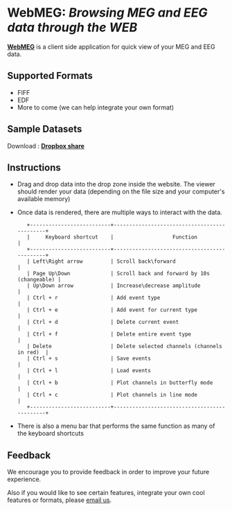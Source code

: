 # WebMEG: <i> Browsing MEG and EEG data through the WEB</i>
<b><a href="http://www.webmeg.net">WebMEG</a></b> is a client side application for quick view of your MEG and EEG data.

## Supported Formats
* FIFF 
* EDF
* More to come (we can help integrate your own format)

## Sample Datasets 
Download : <b><a href="https://www.dropbox.com/sh/d5sr68bsedgvtwi/z2g1JIh1Y8">Dropbox share</a></b> 

## Instructions
* Drag and drop data into the drop zone inside the website. The viewer should render your data (depending on the file size and your computer's available memory)

* Once data is rendered, there are multiple ways to interact with the data.

         +--------------------------+---------------------------------------------+
         |     Keyboard shortcut    |                   Function                  |
         +--------------------------+---------------------------------------------+
         | Left\Right arrow         | Scroll back\forward                         |
         | Page Up\Down             | Scroll back and forward by 10s (changeable) |
         | Up\Down arrow            | Increase\decrease amplitude                 |
         | Ctrl + r                 | Add event type                              |
         | Ctrl + e                 | Add event for current type                  |
         | Ctrl + d                 | Delete current event                        |
         | Ctrl + f                 | Delete entire event type                    |
         | Delete                   | Delete selected channels (channels in red)  |
         | Ctrl + s                 | Save events                                 |
         | Ctrl + l                 | Load events                                 |
         | Ctrl + b                 | Plot channels in butterfly mode             |
         | Ctrl + c                 | Plot channels in line mode                  |
         +--------------------------+---------------------------------------------+


* There is also a menu bar that performs the same function as many of the keyboard shortcuts

## Feedback

We encourage you to provide feedback in order to improve your future experience. 

Also if you would like to see certain features, integrate your own cool features or formats, please <a href="mailto:chiran.doshi@childrens.harvard.edu">email us</a>.

